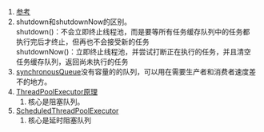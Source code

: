 1. [参考](https://www.cnblogs.com/dolphin0520/p/3932921.html)        
1. shutdown和shutdownNow的区别。     
    shutdown()：不会立即终止线程池，而是要等所有任务缓存队列中的任务都执行完后才终止，但再也不会接受新的任务      
    shutdownNow()：立即终止线程池，并尝试打断正在执行的任务，并且清空任务缓存队列，返回尚未执行的任务     
1. [synchronousQueue](https://blog.csdn.net/yanyan19880509/article/details/52562039)没有容量的的队列，可以用在需要生产者和消费者速度差不的地方。            
1. [ThreadPoolExecutor原理](https://www.jianshu.com/p/d621da64fae0)
    1. 核心是阻塞队列。
1. [ScheduledThreadPoolExecutor](https://blog.csdn.net/tongdanping/article/details/79627491)
    1. 核心是延时阻塞队列
